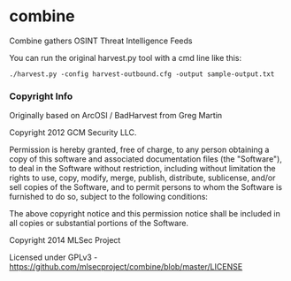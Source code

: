 combine
=======

Combine gathers OSINT Threat Intelligence Feeds

You can run the original harvest.py tool with a cmd line like this:

````
./harvest.py -config harvest-outbound.cfg -output sample-output.txt
`````

### Copyright Info
Originally based on ArcOSI / BadHarvest from Greg Martin

Copyright 2012 GCM Security LLC.

Permission is hereby granted, free of charge, to any person obtaining a copy
of this software and associated documentation files (the "Software"), to deal
in the Software without restriction, including without limitation the rights
to use, copy, modify, merge, publish, distribute, sublicense, and/or sell
copies of the Software, and to permit persons to whom the Software is
furnished to do so, subject to the following conditions:

The above copyright notice and this permission notice shall be included in
all copies or substantial portions of the Software.

Copyright 2014 MLSec Project

Licensed under GPLv3 - https://github.com/mlsecproject/combine/blob/master/LICENSE

